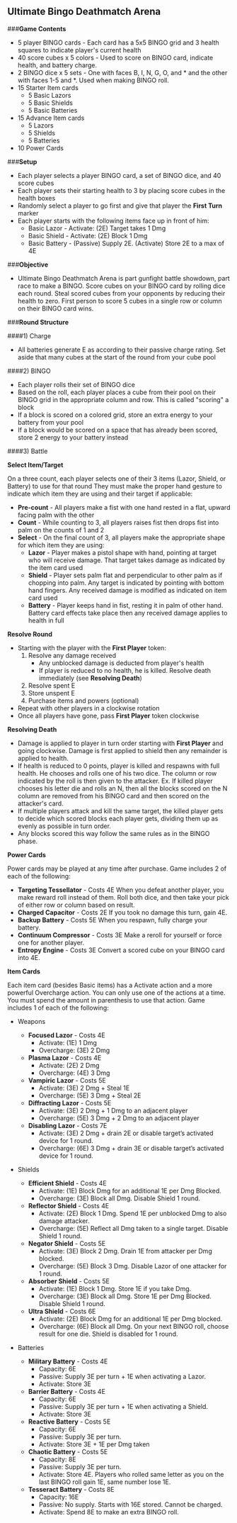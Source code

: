 ## **Ultimate Bingo Deathmatch Arena**

###**Game Contents**
* 5 player BINGO cards - Each card has a 5x5 BINGO grid and 3 health squares to indicate player's current health
* 40 score cubes x 5 colors - Used to score on BINGO card, indicate health, and battery charge.
* 2 BINGO dice x 5 sets - One with faces B, I, N, G, O, and * and the other with faces 1-5 and *. Used when making BINGO roll.
* 15 Starter Item cards
  * 5 Basic Lazors
  * 5 Basic Shields
  * 5 Basic Batteries
* 15 Advance Item cards
  * 5 Lazors
  * 5 Shields
  * 5 Batteries
* 10 Power Cards

###**Setup**
* Each player selects a player BINGO card, a set of BINGO dice, and 40 score cubes
* Each player sets their starting health to 3 by placing score cubes in the health boxes
* Randomly select a player to go first and give that player the **First Turn** marker
* Each player starts with the following items face up in front of him:
  * Basic Lazor - Activate: (2E) Target takes 1 Dmg
  * Basic Shield - Activate: (2E) Block 1 Dmg
  * Basic Battery - (Passive) Supply 2E. (Activate) Store 2E to a max of 4E

###**Objective**
* Ultimate Bingo Deathmatch Arena is part gunfight battle showdown, part race to make a BINGO. Score cubes on your BINGO card by rolling dice each round. Steal scored cubes from your opponents by reducing their health to zero. First person to score 5 cubes in a single row or column on their BINGO card wins.

###**Round Structure**

####1) Charge
* All batteries generate E as according to their passive charge rating. Set aside that many cubes at the start of the round from your cube pool

####2) BINGO
* Each player rolls their set of BINGO dice
* Based on the roll, each player places a cube from their pool on their BINGO grid in the appropriate column and row. This is called "scoring" a block
* If a block is scored on a colored grid, store an extra energy to your battery from your pool
* If a block would be scored on a space that has already been scored, store 2 energy to your battery instead

####3) Battle

**Select Item/Target**

On a three count, each player selects one of their 3 items (Lazor, Shield, or Battery) to use for that round
They must make the proper hand gesture to indicate which item they are using and their target if applicable:

* **Pre-count** - All players make a fist with one hand rested in a flat, upward facing palm with the other
* **Count** - While counting to 3, all players raises fist then drops fist into palm on the counts of 1 and 2
* **Select** - On the final count of 3, all players make the appropriate shape for which item they are using:
  * **Lazor** - Player makes a pistol shape with hand, pointing at target who will receive damage. That target takes damage as indicated by the item card used
  * **Shield** - Player sets palm flat and perpendicular to other palm as if chopping into palm. Any target is indicated by pointing with bottom hand fingers. Any received damage is modified as indicated on item card used
  * **Battery** - Player keeps hand in fist, resting it in palm of other hand. Battery card effects take place then any received damage applies to health in full

**Resolve Round**

* Starting with the player with the **First Player** token:
     1. Resolve any damage received
         * Any unblocked damage is deducted from player's health
         * If player is reduced to no health, he is killed. Resolve death immediately (see **Resolving Death**)
     2. Resolve spent E
     3. Store unspent E
     4. Purchase items and powers (optional)
* Repeat with other players in a clockwise rotation
* Once all players have gone, pass **First Player** token clockwise

**Resolving Death** 

* Damage is applied to player in turn order starting with **First Player** and going clockwise. Damage is first applied to shield then any remainder is applied to health.
* If health is reduced to 0 points, player is killed and respawns with full health. He chooses and rolls one of his two dice. The column or row indicated by the roll is then given to the attacker. Ex. If killed player chooses his letter die and rolls an N, then all the blocks scored on the N column are removed from his BINGO card and then scored on the attacker's card. 
* If multiple players attack and kill the same target, the killed player gets to decide which scored blocks each player gets, dividing them up as evenly as possible in turn order.
* Any blocks scored this way follow the same rules as in the BINGO phase.

**Power Cards**

Power cards may be played at any time after purchase. Game includes 2 of each of the following:

* **Targeting Tessellator** - Costs 4E
When you defeat another player, you make reward roll instead of them. Roll both dice, and then take your pick of either row or column based on result.
* **Charged Capacitor** - Costs 2E
If you took no damage this turn, gain 4E.
* **Backup Battery** - Costs 5E
When you respawn, fully charge your battery.
* **Continuum Compressor** - Costs 3E
Make a reroll for yourself or force one for another player.
* **Entropy Engine** - Costs 3E
Convert a scored cube on your BINGO card into 4E.

**Item Cards**

Each item card (besides Basic items) has a Activate action and a more powerful Overcharge action. You can only use one of the actions at a time. You must spend the amount in parenthesis to use that action. Game includes 1 of each of the following:

* Weapons
  * **Focused Lazor** - Costs 4E
     * Activate: (1E) 1 Dmg
     * Overcharge: (3E) 2 Dmg
  * **Plasma Lazor** - Costs 4E
     * Activate: (2E) 2 Dmg
     * Overcharge: (4E) 3 Dmg
  * **Vampiric Lazor** - Costs 5E
     * Activate: (3E) 2 Dmg + Steal 1E 
     * Overcharge: (5E) 3 Dmg + Steal 2E
  * **Diffracting Lazor** - Costs 5E
     * Activate: (3E) 2 Dmg + 1 Dmg to an adjacent player
     * Overcharge: (5E) 3 Dmg + 2 Dmg to an adjacent player
  * **Disabling Lazor** - Costs 7E
     * Activate: (3E) 2 Dmg + drain 2E or disable target’s activated device for 1 round. 
     * Overcharge: (6E) 3 Dmg + drain 3E or disable target’s activated device for 1 round.

* Shields
  * **Efficient Shield** - Costs 4E
     * Activate: (1E) Block Dmg for an additional 1E per Dmg Blocked.
     * Overcharge: (3E) Block all Dmg. Disable Shield 1 round.
  * **Reflector Shield** - Costs 4E
     * Activate: (2E) Block 1 Dmg. Spend 1E per unblocked Dmg to also damage attacker.
     * Overcharge: (5E) Reflect all Dmg taken to a single target. Disable Shield 1 round.
  * **Negator Shield** - Costs 5E
     * Activate: (3E) Block 2 Dmg. Drain 1E from attacker per Dmg blocked.
     * Overcharge: (5E) Block 3 Dmg. Disable Lazor of one attacker for 1 round.
  * **Absorber Shield** - Costs 5E
     * Activate: (1E) Block 1 Dmg. Store 1E if you take Dmg.
     * Overcharge: (3E) Block all Dmg. Store 1E per Dmg Blocked. Disable Shield 1 round.
  * **Ultra Shield** - Costs 6E
     * Activate: (2E) Block Dmg for an additional 1E per Dmg blocked.
     * Overcharge: (6E) Block all Dmg. On your next BINGO roll, choose result for one die. Shield is disabled for 1 round.

* Batteries
  * **Military Battery** - Costs 4E
     * Capacity: 6E
     * Passive: Supply 3E per turn + 1E when activating a Lazor.
     * Activate: Store 3E
  * **Barrier Battery** - Costs 4E
     * Capacity: 6E
     * Passive: Supply 3E per turn + 1E when activating a Shield.
     * Activate: Store 3E
  * **Reactive Battery** - Costs 5E
     * Capacity: 6E
     * Passive: Supply 3E per turn.
     * Activate: Store 3E + 1E per Dmg taken
  * **Chaotic Battery** - Costs 5E
     * Capacity: 8E
     * Passive: Supply 3E per turn.
     * Activate: Store 4E. Players who rolled same letter as you on the last BINGO roll gain 1E, same number lose 1E.
  * **Tesseract Battery** - Costs 8E
     * Capacity: 16E
     * Passive: No supply. Starts with 16E stored. Cannot be charged.
     * Activate: Spend 8E to make an extra BINGO roll.
